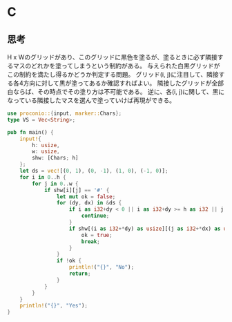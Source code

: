# C
## 思考
H x Wのグリッドがあり、このグリッドに黒色を塗るが、塗るときに必ず隣接するマスのどれかを塗ってしまうという制約がある。
与えられた白黒グリッドがこの制約を満たし得るかどうか判定する問題。
グリッド(i, j)に注目して、隣接する各4方向に対して黒が塗ってあるか確認すればよい。
隣接したグリッドが全部白ならば、その時点でその塗り方は不可能である。
逆に、各(i, j)に関して、黒になっている隣接したマスを選んで塗っていけば再現ができる。
```rust
use proconio::{input, marker::Chars};
type VS = Vec<String>;

pub fn main() {
    input!{
        h: usize,
        w: usize,
        shw: [Chars; h]
    };
    let ds = vec![(0, 1), (0, -1), (1, 0), (-1, 0)];
    for i in 0..h {
        for j in 0..w {
            if shw[i][j] == '#' {
                let mut ok = false;
                for (dy, dx) in &ds {
                    if i as i32+dy < 0 || i as i32+dy >= h as i32 || j as i32+dx < 0 || j as i32+dx >= w as i32 {
                        continue;
                    }
                    if shw[(i as i32+*dy) as usize][(j as i32+*dx) as usize] == '#' {
                        ok = true;
                        break;
                    } 
                }
                if !ok {
                    println!("{}", "No");
                    return;
                }
            }
        }
    }
    println!("{}", "Yes");
}
```